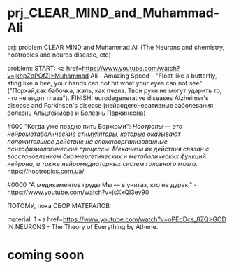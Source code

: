 # prj_CLEAR_MIND_and_Muhammad-Ali
prj: problem CLEAR MIND and Muhammad Ali 
(The Neurons and chemistry, nootropics and neuros disease, etc) 

problem: 
START: <a href=https://www.youtube.com/watch?v=jkhpZoPOfZI>Muhammad Ali - Amazing Speed</a> - "Float like a butterfly, sting like a bee, your hands can not hit what your eyes can not see" ("Порхай,как бабочка, жаль, как пчела. Твои руки не могут ударить то, что не видят глаза").
FINISH: eurodegenerative diseases Alzheimer's disease and Parkinson's disease
  (нейродегенеративные заболевания болезнь Альцгеймера и Болезнь Паркинсона)

#000 "Когда уже поздно пить Боржоми":
<i>Ноотропы — это нейрометаболические стимуляторы, которые оказывают положительное действие на сложноорганизованные психофизиологические процессы. Механизм их действия связан с восстановлением биоэнергетических и метаболических функций нейрона, а также нейромедиаторных систем головного мозга.</i>
https://nootropics.com.ua/

#0000 "А медикаментов груды Мы — в унитаз, кто не дурак." - https://www.youtube.com/watch?v=jsXxQI3ev90

ПОТОМУ, пока СБОР МАТЕРАЛОВ:

material:
1 <a href=https://www.youtube.com/watch?v=oPEdDcs_8ZQ>GOD IN NEURONS - The Theory of Everything by Athene.</a>

<h1>coming soon</h1>

